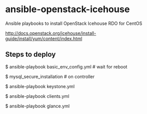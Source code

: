 ansible-openstack-icehouse
==========================

Ansible playbooks to install OpenStack Icehouse RDO for CentOS

http://docs.openstack.org/icehouse/install-guide/install/yum/content/index.html

Steps to deploy
---------------
$ ansible-playbook basic_env_config.yml # wait for reboot

$ mysql_secure_installation # on controller

$ ansible-playbook keystone.yml

$ ansible-playbook clients.yml

$ ansible-playbook glance.yml
